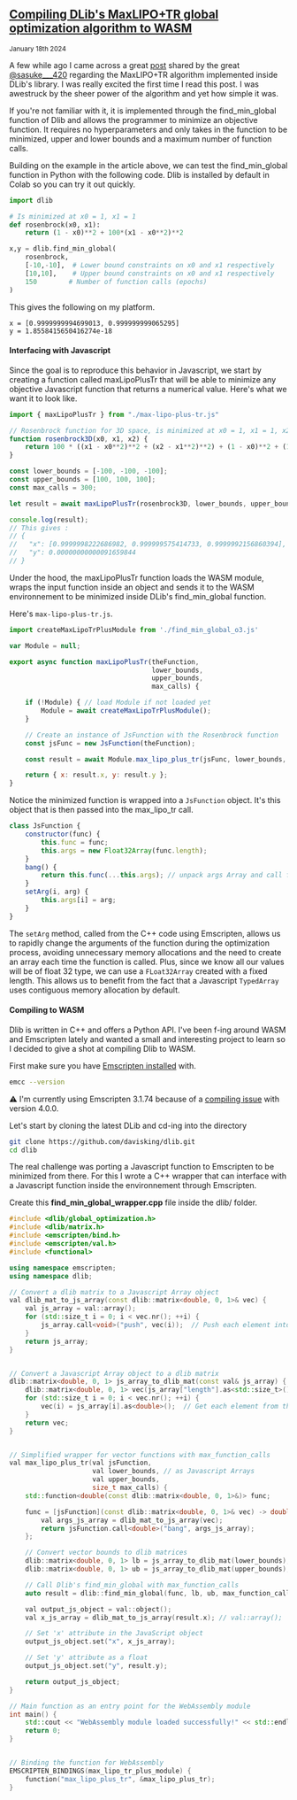 ## [Compiling DLib's MaxLIPO+TR global optimization algorithm to WASM]()
<sub>January 18th 2024 </sub>
<br>

A few while ago I came across a great [post](https://blog.dlib.net/2017/12/a-global-optimization-algorithm-worth.html) shared by the great [@sasuke___420](https://x.com/sasuke___420) regarding the MaxLIPO+TR algorithm implemented inside DLib's library. I was really excited the first time I read this post. I was awestruck by the sheer power of the algorithm and yet how simple it was.

If you're not familiar with it, it is implemented through the find_min_global function of Dlib and allows the programmer to minimize an objective function. It requires no hyperparameters and only takes in the function to be minimized, upper and lower bounds and a maximum number of function calls.

Building on the example in the article above, we can test the find_min_global function in Python with the following code. Dlib is installed by default in Colab so you can try it out quickly.

```python
import dlib

# Is minimized at x0 = 1, x1 = 1
def rosenbrock(x0, x1): 
    return (1 - x0)**2 + 100*(x1 - x0**2)**2

x,y = dlib.find_min_global(
    rosenbrock, 
    [-10,-10],  # Lower bound constraints on x0 and x1 respectively
    [10,10],    # Upper bound constraints on x0 and x1 respectively
    150        # Number of function calls (epochs)
)
```

This gives the following on my platform.
­­­
```
x = [0.9999999994699013, 0.999999999065295]
y = 1.8558415650416274e-18
```

#### Interfacing with Javascript

Since the goal is to reproduce this behavior in Javascript, we start by creating a function called maxLipoPlusTr that will be able to minimize any objective Javascript function that returns a numerical value. Here's what we want it to look like.

```js
import { maxLipoPlusTr } from "./max-lipo-plus-tr.js"

// Rosenbrock function for 3D space, is minimized at x0 = 1, x1 = 1, x2 = 1
function rosenbrock3D(x0, x1, x2) {
    return 100 * ((x1 - x0**2)**2 + (x2 - x1**2)**2) + (1 - x0)**2 + (1 - x1)**2;
}

const lower_bounds = [-100, -100, -100];
const upper_bounds = [100, 100, 100];
const max_calls = 300;

let result = await maxLipoPlusTr(rosenbrock3D, lower_bounds, upper_bounds, max_calls);

console.log(result);
// This gives :
// {
//   "x": [0.9999998222686982, 0.999999575414733, 0.9999992156860394], 
//   "y": 0.00000000000091659844
// }
```

Under the hood, the maxLipoPlusTr function loads the WASM module, wraps the input function inside an object and sends it to the WASM environnement to be minimized inside DLib's find_min_global function. 

Here's ```max-lipo-plus-tr.js```.

```js
import createMaxLipoTrPlusModule from './find_min_global_o3.js'

var Module = null;

export async function maxLipoPlusTr(theFunction,
                                    lower_bounds,
                                    upper_bounds,
                                    max_calls) { 

    if (!Module) { // load Module if not loaded yet
        Module = await createMaxLipoTrPlusModule();
    }

    // Create an instance of JsFunction with the Rosenbrock function
    const jsFunc = new JsFunction(theFunction);

    const result = await Module.max_lipo_plus_tr(jsFunc, lower_bounds, upper_bounds, max_calls);

    return { x: result.x, y: result.y };
}
```

Notice the minimized function is wrapped into a ```JsFunction``` object. It's this object that is then passed into the max_lipo_tr call.

```js
class JsFunction {
    constructor(func) {
        this.func = func;
        this.args = new Float32Array(func.length);
    }
    bang() {
        return this.func(...this.args); // unpack args Array and call function
    }
    setArg(i, arg) {
        this.args[i] = arg;
    }
}
```

The ```setArg``` method, called from the C++ code using Emscripten, allows us to rapidly change the arguments of the function during the optimization process, avoiding unnecessary memory allocations and the need to create an array each time the function is called. Plus, since we know all our values will be of float 32 type, we can use a ```FLoat32Array``` created with a fixed length. This allows us to benefit from the fact that a Javascript ```TypedArray``` uses contiguous memory allocation by default.



#### Compiling to WASM

Dlib is written in C++ and offers a Python API. I've been f-ing around WASM and Emscripten lately and wanted a small and interesting project to learn so I decided to give a shot at compiling Dlib to WASM.

First make sure you have [Emscripten installed](https://emscripten.org/docs/getting_started/downloads.html) with.

```bash
emcc --version
```

⚠️ I'm currently using Emscripten 3.1.74 because of a [compiling issue](https://github.com/davisking/dlib/issues/3045) with version 4.0.0.

Let's start by cloning the latest DLib and cd-ing into the directory

```bash
git clone https://github.com/davisking/dlib.git
cd dlib
```

The real challenge was porting a Javascript function to Emscripten to be minimized from there. For this I wrote a C++ wrapper that can interface with a Javascript function inside the environnement through Emscripten.

Create this **find_min_global_wrapper.cpp** file inside the dlib/ folder.

```cpp
#include <dlib/global_optimization.h>
#include <dlib/matrix.h>
#include <emscripten/bind.h>
#include <emscripten/val.h>
#include <functional>

using namespace emscripten;
using namespace dlib;

// Convert a dlib matrix to a Javascript Array object
val dlib_mat_to_js_array(const dlib::matrix<double, 0, 1>& vec) {
    val js_array = val::array();
    for (std::size_t i = 0; i < vec.nr(); ++i) {
        js_array.call<void>("push", vec(i));  // Push each element into the js array
    }
    return js_array;
}


// Convert a Javascript Array object to a dlib matrix
dlib::matrix<double, 0, 1> js_array_to_dlib_mat(const val& js_array) {
    dlib::matrix<double, 0, 1> vec(js_array["length"].as<std::size_t>());
    for (std::size_t i = 0; i < vec.nr(); ++i) {
        vec(i) = js_array[i].as<double>();  // Get each element from the JS array and assign to matrix
    }
    return vec;
}


// Simplified wrapper for vector functions with max_function_calls
val max_lipo_plus_tr(val jsFunction,
                     val lower_bounds, // as Javascript Arrays
                     val upper_bounds,
                     size_t max_calls) {
    std::function<double(const dlib::matrix<double, 0, 1>&)> func;

    func = [jsFunction](const dlib::matrix<double, 0, 1>& vec) -> double {
        val args_js_array = dlib_mat_to_js_array(vec);
        return jsFunction.call<double>("bang", args_js_array);
    };

    // Convert vector bounds to dlib matrices
    dlib::matrix<double, 0, 1> lb = js_array_to_dlib_mat(lower_bounds);
    dlib::matrix<double, 0, 1> ub = js_array_to_dlib_mat(upper_bounds);

    // Call Dlib's find_min_global with max_function_calls
    auto result = dlib::find_min_global(func, lb, ub, max_function_calls(max_calls));

    val output_js_object = val::object();
    val x_js_array = dlib_mat_to_js_array(result.x); // val::array();

    // Set 'x' attribute in the JavaScript object
    output_js_object.set("x", x_js_array);

    // Set 'y' attribute as a float
    output_js_object.set("y", result.y);

    return output_js_object;
}

// Main function as an entry point for the WebAssembly module
int main() {
    std::cout << "WebAssembly module loaded successfully!" << std::endl;
    return 0;
}


// Binding the function for WebAssembly
EMSCRIPTEN_BINDINGS(max_lipo_tr_plus_module) {
    function("max_lipo_plus_tr", &max_lipo_plus_tr);
}
```
